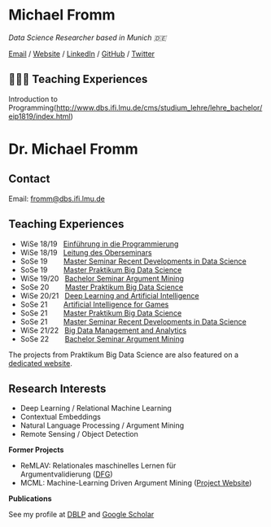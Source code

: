 # Michael Fromm

_Data Science Researcher based in Munich 🇩🇪_ <br>

[Email](mailto:fromm@dbs.ifi.lmu.de) / [Website](https://fromm-m.github.io/fromm/) / [LinkedIn](https://www.linkedin.com/in/michael-fromm-a2069772/) / [GitHub]([https://github.com/carolstran](https://github.com/fromm-m)/) / [Twitter](https://twitter.com/carolstran/)

## 👩🏼‍💻 Teaching Experiences
Introduction to Programming(http://www.dbs.ifi.lmu.de/cms/studium_lehre/lehre_bachelor/eip1819/index.html)

<div id="content" class="content content-person">
        <div class="g-bg g-margin-top-s g-padding-xs mod mod-teaser mod-teaser-bg box-portrait">
        <div class="m-bd g-padding-xs">
            <h1 class="g-h1 g-no-margin-top g-margin-bottom-l name g-no-clear">
                    Dr.
                Michael Fromm
            </h1>
        </div>
        <div class="g-clear"></div>
    </div>
        <div class="block block-kontakt">
            <h2 class="g-h2 heading-kontakt">
                Contact
            </h2>
            <div class="body-kontakt">
                    <address class="g-margin-top g-address adresse"></address>
                <p class="g-margin-top-s block-kontakt">
                        <span class="g-label label-email">Email:</span>
                        <span class="email"><a href="&#109;&#97;&#105;&#108;&#116;&#111;&#58;&#102;&#114;&#111;&#109;&#109;&#64;&#100;&#98;&#115;&#46;&#105;&#102;&#105;&#46;&#108;&#109;&#117;&#46;&#100;&#101;" class="g-link-mail" title="Send email to: &#102;&#114;&#111;&#109;&#109;&#64;&#100;&#98;&#115;&#46;&#105;&#102;&#105;&#46;&#108;&#109;&#117;&#46;&#100;&#101;">&#102;&#114;&#111;&#109;&#109;&#64;&#100;&#98;&#115;&#46;&#105;&#102;&#105;&#46;&#108;&#109;&#117;&#46;&#100;&#101;</a></span><br>
                </p>
            </div>
        </div>
            <div class="user-html hauptinhalt">
            <h2><strong>Teaching Experiences</strong></h2>
<ul>
<li>WiSe 18/19 &nbsp;&nbsp;<a href="http://www.dbs.ifi.lmu.de/cms/studium_lehre/lehre_bachelor/eip1819/index.html" title="Einf&uuml;hrung in die Programmierung">Einf&uuml;hrung in die Programmierung</a></li>
<li>WiSe 18/19 &nbsp;&nbsp;<a href="http://www.dbs.ifi.lmu.de/cms/studium_lehre/lehre_master/oberseminar1819/index.html">Leitung des Oberseminars</a></li>
<li>SoSe 19 &nbsp; &nbsp; &nbsp; &nbsp;<a href="http://www.dbs.ifi.lmu.de/cms/studium_lehre/lehre_master/semrecent19/index.html">Master Seminar Recent Developments in Data Science</a></li>
<li>SoSe 19 &nbsp; &nbsp; &nbsp; &nbsp;<a href="http://www.dbs.ifi.lmu.de/cms/studium_lehre/lehre_master/pbds19/index.html">Master Praktikum Big Data Science</a></li>
<li>WiSe 19/20 &nbsp; <a href="https://www.dbs.ifi.lmu.de/cms/studium_lehre/lehre_bachelor/bscseminar1920/index.html">Bachelor Seminar Argument Mining</a></li>
<li>SoSe 20 &nbsp; &nbsp; &nbsp; &nbsp;<a href="https://uni2work.ifi.lmu.de/course/S20/IfI/PBDS">Master Praktikum Big Data Science</a></li>
<li>WiSe 20/21 &nbsp;&nbsp;<a href="https://www.dbs.ifi.lmu.de/cms/studium_lehre/lehre_master/deep2021/index.html">Deep Learning and Artificial Intelligence</a></li>
<li>SoSe 21 &nbsp; &nbsp; &nbsp; &nbsp;<a href="https://www.dbs.ifi.lmu.de/cms/studium_lehre/lehre_master/art21/index.html">Artificial Intelligence for Games</a></li>
<li>SoSe 21 &nbsp; &nbsp; &nbsp; &nbsp;<a href="https://www.dbs.ifi.lmu.de/cms/studium_lehre/lehre_master/pbds21/index.html">Master Praktikum Big Data Science</a></li>
<li>SoSe 21 &nbsp; &nbsp; &nbsp; &nbsp;<a href="https://www.dbs.ifi.lmu.de/cms/studium_lehre/lehre_master/semrecent221/index.html">Master Seminar Recent Developments in Data Science</a></li>
<li>WiSe 21/22&nbsp; &nbsp;<a href="https://www.dbs.ifi.lmu.de/cms/studium_lehre/lehre_master/bigdata2122/index.html">Big Data Management and Analytics</a></li>
<li>SoSe 22&nbsp;&nbsp;&nbsp;&nbsp;&nbsp;&nbsp;&nbsp; <a href="https://www.dbs.ifi.lmu.de/cms/studium_lehre/lehre_bachelor/bscseminar22/index.html">Bachelor Seminar Argument Mining</a></li>
</ul>
<div>The&nbsp;projects from Praktikum Big Data Science are also featured on a <a href="https://innolab.ifi.lmu.de/">dedicated website</a>.</div>
<h2><strong>Research Interests&nbsp;</strong></h2>
<ul>
<li>Deep Learning /&nbsp;Relational Machine Learning</li>
<li>Contextual Embeddings</li>
<li>Natural Language Processing / Argument Mining</li>
<li>Remote Sensing / Object Detection</li>
</ul>
<p><strong>Former Projects</strong></p>
<ul>
<li>ReMLAV: Relationales maschinelles Lernen f&uuml;r Argumentvalidierung&nbsp;(<a href="http://www.dfg.de/foerderung/info_wissenschaft/2016/info_wissenschaft_16_38/index.html" title="DFG">DFG</a>)</li>
<li>MCML: Machine-Learning Driven Argument Mining (<a href="https://mcml.ai/">Project Website</a>)</li>
</ul>
<p><strong>Publications</strong></p>
<p>See my profile at <a href="https://dblp.uni-trier.de/pers/hd/f/Fromm:Michael">DBLP</a>&nbsp;and&nbsp;<a href="https://scholar.google.de/citations?hl=de&amp;user=NL5yVhYAAAAJ">Google Scholar</a></p>
            <div class="g-clear"></div>
        </div>
